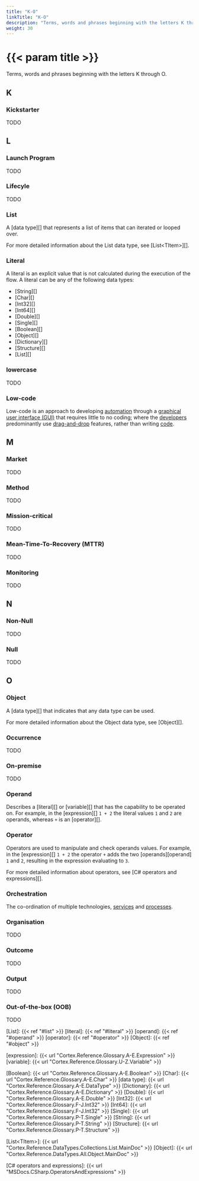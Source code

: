 ```yaml
---
title: "K-O"
linkTitle: "K-O"
description: "Terms, words and phrases beginning with the letters K through O."
weight: 30
---
```


# {{< param title >}}

Terms, words and phrases beginning with the letters K through O.

## K

### Kickstarter

TODO

## L

### Launch Program

TODO

### Lifecyle

TODO

### List

A [data type][] that represents a list of items that can iterated or looped over.

For more detailed information about the List data type, see [List&lt;TItem&gt;][].

### Literal

A literal is an explicit value that is not calculated during the execution of the flow. A literal can be any of the following data types:

- [String][]
- [Char][]
- [Int32][]
- [Int64][]
- [Double][]
- [Single][]
- [Boolean][]
- [Object][]
- [Dictionary][]
- [Structure][]
- [List][]

### lowercase

TODO

### Low-code

Low-code is an approach to developing [automation](TODO) through a [graphical user interface (GUI)](TODO) that requires little to no coding; where the [developers](TODO) predominantly use [drag-and-drop](TODO) features, rather than writing [code](TODO).

## M

### Market

TODO

### Method

TODO

### Mission-critical

TODO

### Mean-Time-To-Recovery (MTTR)

TODO

### Monitoring

TODO

## N

### Non-Null

TODO

### Null

TODO

## O

### Object

A [data type][] that indicates that any data type can be used.

For more detailed information about the Object data type, see [Object][].

### Occurrence

TODO

### On-premise

TODO

### Operand

Describes a [literal][] or [variable][] that has the capability to be operated on. For example, in the [expression][] `1 + 2` the literal values `1` and `2` are operands, whereas `+` is an [operator][].

### Operator

Operators are used to manipulate and check operands values. For example, in the [expression][] `1 + 2` the operator `+` adds the two [operands][operand] `1` and `2`, resulting in the expression evaluating to `3`.

For more detailed information about operators, see [C# operators and expressions][].

### Orchestration

The co-ordination of multiple technologies, [services](TODO) and [processes](TODO).

### Organisation

TODO

### Outcome

TODO

### Output

TODO

### Out-of-the-box (OOB)

TODO

[List]: {{< ref "#list" >}}
[literal]: {{< ref "#literal" >}}
[operand]: {{< ref "#operand" >}}
[operator]: {{< ref "#operator" >}}
[Object]: {{< ref "#object" >}}

[expression]: {{< url "Cortex.Reference.Glossary.A-E.Expression" >}}
[variable]: {{< url "Cortex.Reference.Glossary.U-Z.Variable" >}}

[Boolean]: {{< url "Cortex.Reference.Glossary.A-E.Boolean" >}}
[Char]: {{< url "Cortex.Reference.Glossary.A-E.Char" >}}
[data type]: {{< url "Cortex.Reference.Glossary.A-E.DataType" >}}
[Dictionary]: {{< url "Cortex.Reference.Glossary.A-E.Dictionary" >}}
[Double]: {{< url "Cortex.Reference.Glossary.A-E.Double" >}}
[Int32]: {{< url "Cortex.Reference.Glossary.F-J.Int32" >}}
[Int64]: {{< url "Cortex.Reference.Glossary.F-J.Int32" >}}
[Single]: {{< url "Cortex.Reference.Glossary.P-T.Single" >}}
[String]: {{< url "Cortex.Reference.Glossary.P-T.String" >}}
[Structure]: {{< url "Cortex.Reference.Glossary.P-T.Structure" >}}

[List&lt;TItem&gt;]: {{< url "Cortex.Reference.DataTypes.Collections.List.MainDoc" >}}
[Object]: {{< url "Cortex.Reference.DataTypes.All.Object.MainDoc" >}}

[C# operators and expressions]: {{< url "MSDocs.CSharp.OperatorsAndExpressions" >}}
